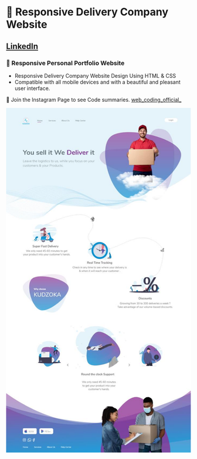 # 💼 Responsive Delivery Company Website
## [LinkedIn](https://www.linkedin.com/in/mohab-mohammed-59a317176/)
### 💼 Responsive Personal Portfolio Website

- Responsive Delivery Company Website Design Using HTML & CSS
- Compatible with all mobile devices and with a beautiful and pleasant user interface.

💙 Join the Instagram Page to see  Code summaries. [web_coding_official_](https://www.instagram.com/web_coding_official_/)

![preview img](/preview.jpg)
